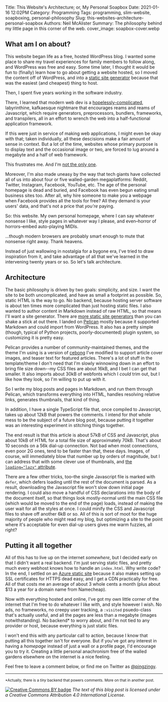 Title: This Website's Architecture; or, My Personal Soapbox
Date: 2021-01-16 12:02PM
Category: Programming
Tags: programming, slim-website, soapboxing, personal-philosophy
Slug: this-websites-architecture-personal-soapbox
Authors: Neil McAlister
Summary: The philosophy behind my little page in this corner of the web.
cover_image: soapbox-cover.webp

## What am I on about?

This website began life as a free, hosted WordPress blog. I wanted some place to share my travel experiences for family members to follow along, and WordPress was free and easy. Some time later, I thought it would be fun to (finally) learn how to go about getting a website hosted, so I moved the content off of WordPress, and into a [static site generator](https://blog.getpelican.com/) because that was the easiest (and cheapest) thing to host.

Then, I spent five years working in the software industry.

There, I learned that modern web dev is a [hopelessly-complicated](https://hackernoon.com/how-it-feels-to-learn-javascript-in-2016-d3a717dd577f), labyrinthine, kafkaesque nightmare that encourages reams and reams of Javascript, which require generators, preprocessors, bundlers, frameworks, and transpilers, all in an effort to wrench the web into a half-functional application framework.

If this were just in service of making web applications, I might even be okay with that; taken individually, all these descisions make a fair amount of sense in context. But a lot of the time, websites whose primary purpose is to display text and the occasional image or two, are forced to lug around a megabyte and a half of web framework.

This frustrates me. And I'm [not the only one](http://bettermotherfuckingwebsite.com/).

Moreover, I'm also made uneasy by the way that tech giants have collected all of us into about four or five walled-garden megaplatforms: Reddit, Twitter, Instagram, Facebook, YouTube, etc. The age of the personal homepage is dead and buried, and Facebook has even begun eating small business sites too. After all, why hire someone to make you a webpage when Facebook provides all the tools for free? All they demand is your users' data, and that's not a price that _you're_ paying.

So: this website. My own personal homepage, where I can say whatever nonsense I like, style pages in whatever way I please, and even–horror of horrors–embed auto-playing MIDIs. 

...though modern browsers are probably smart enough to mute that nonsense right away. Thank heavens.

Instead of just wallowing in nostalgia for a bygone era, I've tried to draw inspiration from it, and take advantage of all that we've learned in the intervening twenty years or so. So let's talk architecture.

## Architecture

The basic philosophy is driven by two goals: simplicity, and size. I want the site to be both uncomplicated, and have as small a footprint as possible. So, static HTML is the way to go. No backend, because hosting server software is about ten times more complicated than just hosting static files. I also wanted to author content in Markdown instead of raw HTML, so that means I'll want a site generator. There are [more static site generators](https://jamstack.org/generators/) than you can shake a stick at out there. I landed on [Pelican](https://docs.getpelican.com/en/latest/#) mostly because it supported Markdown and could import from WordPress. It also has a pretty simple (though, typical of Python projects, poorly-documented) plugin system, so customizing it is pretty easy.

Pelican provides a number of community-maintained themes, and the theme I'm using is a version of [cebong](https://github.com/getpelican/pelican-themes/tree/master/cebong) I've modified to support article cover images, and teaser text for featured articles. There's a lot of stuff in the template/theme I don't need that I'm slowly winnowing down in an effort to bring file size down--my CSS files are about 16kB, and I bet I can get that smaller. It also imports about 30kB of webfonts which I _could_ trim out, but I like how they look, so I'm willing to put up with it.

So I write my blog posts and pages in Markdown, and run them through Pelican, which transforms everything into HTML, handles resolving relative links, generates thumbnails, that kind of thing.

In addition, I have a single TypeScript file that, once compiled to Javascript, takes up about 12kB that powers the comments. I intend for _that_ whole mess to be the subject of a future blog post, because putting it together was an interesting experiment in stitching things together.

The end result is that this article is about 57kB of CSS and Javascript, plus about 10kB of HTML for a total file size of approximately 70kB. That's about 10 seconds on a 56k dial-up connection. Not bad when most connections, even poor 2G ones, tend to be faster than that, these days. Images, of course, will immediately blow that number up by orders of magnitude, but I can address that with some clever use of thumbnails, and [the `loading="lazy"` attribute](https://developer.mozilla.org/en-US/docs/Web/Performance/Lazy_loading#images_and_iframes).

There are a few other tricks, too–the single Javascript file is marked with `defer`, which defers loading until the rest of the document is parsed. As a result, downloading the Javascript file won't slow down initial page rendering. I could also move a handful of CSS declarations into the body of the document itself, so that things look mostly-normal until the main CSS file (which would be moved to the end of the page) loads, instead of making the user wait for all the styles at once. I could minify the CSS and Javascript files to shave off another 6kB or so. All of this is sort of moot for the huge majority of people who might read my blog, but optimizing a site to the point where it's acceptable for even dial-up users gives me warm fuzzies, all right?

## Putting it all together

All of this has to live up on the internet _somewhere_, but I decided early on that I didn't want a real backend. I'm just serving static files, and pretty much every webhost knows how to handle an `index.html`. Why write code? In the end, I settled on an [Azure static site](https://docs.microsoft.com/en-us/azure/storage/blobs/storage-blob-static-website) because it also makes setting up SSL certificates for HTTPS dead easy, and I get a CDN practically for free. All of that costs me an average of about 3 whole cents a month (plus about $13 a year for a domain name from Namecheap).

Now with everything hosted and online, I've got my own little corner of the internet that I'm free to do whatever I like with, and style however I wish. No ads, no frameworks, no creepy user tracking, a `:visited` psuedo-class that's actually useful, and all the pages are less than a megabyte (images notwithstanding). No backend* to worry about, and I'm not tied to any provider or host, because everything is just static files.

I won't end this with any particular call to action, because I know that putting all this together isn't for everyone. But if you've got any interest in having a _homepage_ instead of just a wall or a profile page, I'd encourage you to try it. Creating a little personal anachronism free of the walled gardens elsewhere on the internet is a nice feeling.

Feel free to leave a comment below, or find me on Twitter as [@pingzingy](https://twitter.com/pingzingy).

<hr>

<small>*Actually, there is a _tiny_ backend that powers comments. More on that in another post.</small>

[![Creative Commons BY badge]({filename}images/cc-by.png)](https://creativecommons.org/licenses/by/4.0/ "This work is licensed under a Creative Commons Attribution 4.0 International License.")
_The text of this blog post is licensed under a Creative Commons Attribution 4.0 International License._  